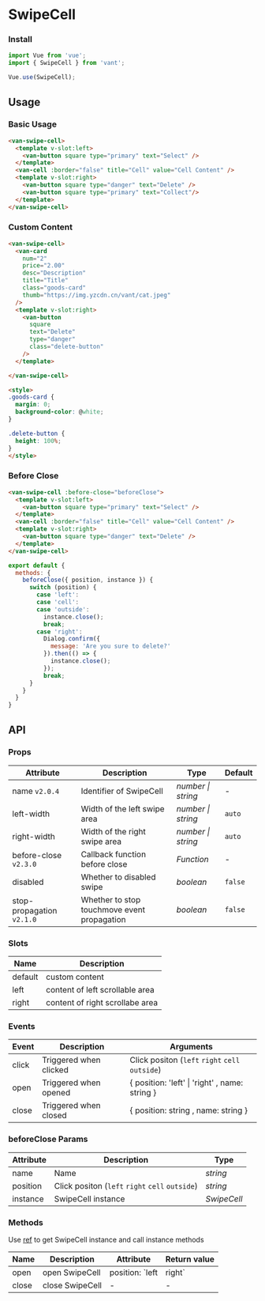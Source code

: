 # SwipeCell

### Install

```js
import Vue from 'vue';
import { SwipeCell } from 'vant';

Vue.use(SwipeCell);
```

## Usage

### Basic Usage

```html
<van-swipe-cell>
  <template v-slot:left>
    <van-button square type="primary" text="Select" />
  </template>
  <van-cell :border="false" title="Cell" value="Cell Content" />
  <template v-slot:right>
    <van-button square type="danger" text="Delete" />
    <van-button square type="primary" text="Collect"/>
  </template>
</van-swipe-cell>
```

### Custom Content

```html
<van-swipe-cell>
  <van-card
    num="2"
    price="2.00"
    desc="Description"
    title="Title"
    class="goods-card"
    thumb="https://img.yzcdn.cn/vant/cat.jpeg"
  />
  <template v-slot:right>
    <van-button
      square
      text="Delete"
      type="danger"
      class="delete-button"
    />
  </template>

</van-swipe-cell>

<style>
.goods-card {
  margin: 0;
  background-color: @white;
}

.delete-button {
  height: 100%;
}
</style>
```

### Before Close

```html
<van-swipe-cell :before-close="beforeClose">
  <template v-slot:left>
    <van-button square type="primary" text="Select" />
  </template>
  <van-cell :border="false" title="Cell" value="Cell Content" />
  <template v-slot:right>
    <van-button square type="danger" text="Delete" />
  </template>
</van-swipe-cell>
```

```js
export default {
  methods: {
    beforeClose({ position, instance }) {
      switch (position) {
        case 'left':
        case 'cell':
        case 'outside':
          instance.close();
          break;
        case 'right':
          Dialog.confirm({
            message: 'Are you sure to delete?'
          }).then(() => {
            instance.close();
          });
          break;
      }
    }
  }
}
```

## API

### Props

| Attribute | Description | Type | Default |
|------|------|------|------|
| name `v2.0.4` | Identifier of SwipeCell | *number \| string* | - |
| left-width | Width of the left swipe area | *number \| string* | `auto` |
| right-width | Width of the right swipe area | *number \| string* | `auto` |
| before-close `v2.3.0` | Callback function before close | *Function* | - |
| disabled | Whether to disabled swipe | *boolean* | `false` |
| stop-propagation `v2.1.0` | Whether to stop touchmove event propagation | *boolean* | `false` |

### Slots

| Name | Description |
|------|------|
| default | custom content |
| left | content of left scrollable area |
| right | content of right scrollabe area |

### Events

| Event | Description | Arguments |
|------|------|------|
| click | Triggered when clicked | Click positon (`left` `right` `cell` `outside`) |
| open | Triggered when opened | { position: 'left' \| 'right' , name: string } |
| close | Triggered when closed | { position: string , name: string } |

### beforeClose Params

| Attribute | Description | Type |
|------|------|------|
| name | Name | *string* |
| position | Click positon (`left` `right` `cell` `outside`) | *string* |
| instance | SwipeCell instance | *SwipeCell* |

### Methods

Use [ref](https://vuejs.org/v2/api/#ref) to get SwipeCell instance and call instance methods

| Name | Description | Attribute | Return value |
|------|------|------|------|
| open | open SwipeCell | position: `left | right` | - |
| close | close SwipeCell | - | - |
